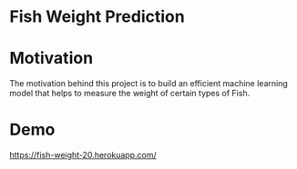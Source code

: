 # Fish Weight Prediction


# Motivation
The motivation behind this project is to build an efficient machine learning model that helps to measure the weight of certain types of Fish.

# Demo


  
https://fish-weight-20.herokuapp.com/

